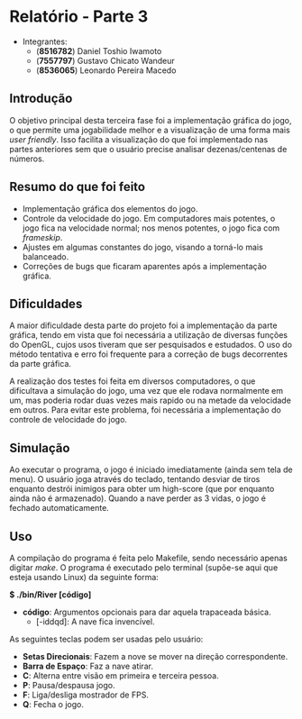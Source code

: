 Relatório - Parte 3
===================

  - Integrantes:
    - (**8516782**) Daniel Toshio Iwamoto
    - (**7557797**) Gustavo Chicato Wandeur
    - (**8536065**) Leonardo Pereira Macedo

Introdução
----------
  O objetivo principal desta terceira fase foi a implementação gráfica do jogo, o que permite uma jogabilidade melhor e a visualização de uma forma mais *user friendly*. Isso facilita a visualização do que foi implementado nas partes anteriores sem que o usuário precise analisar dezenas/centenas de números.
  
Resumo do que foi feito
-----------------------
  - Implementação gráfica dos elementos do jogo.
  - Controle da velocidade do jogo. Em computadores mais potentes, o jogo fica na velocidade normal; nos menos potentes, o jogo fica com *frameskip*.
  - Ajustes em algumas constantes do jogo, visando a torná-lo mais balanceado.
  - Correções de bugs que ficaram aparentes após a implementação gráfica.

Dificuldades
------------
  A maior dificuldade desta parte do projeto foi a implementação da parte gráfica, tendo em vista que foi necessária a utilização de diversas funções do OpenGL, cujos usos tiveram que ser pesquisados e estudados. O uso do método tentativa e erro foi frequente para a correção de bugs decorrentes da parte gráfica.

  A realização dos testes foi feita em diversos computadores, o que dificultava a simulação do jogo, uma vez que ele rodava normalmente em um, mas poderia rodar duas vezes mais rapido ou na metade da velocidade em outros. Para evitar este problema, foi necessária a implementação do controle de velocidade do jogo.
 
Simulação
---------
  Ao executar o programa, o jogo é iniciado imediatamente (ainda sem tela de menu). O usuário joga através do teclado, tentando desviar de tiros enquanto destrói inimigos para obter um high-score (que por enquanto ainda não é armazenado). Quando a nave perder as 3 vidas, o jogo é fechado automaticamente.

Uso
---
  A compilação do programa é feita pelo Makefile, sendo necessário apenas digitar *make*.
  O programa é executado pelo terminal (supõe-se aqui que esteja usando Linux) da seguinte forma:

  **$ ./bin/River [código]**
  - **código**: Argumentos opcionais para dar aquela trapaceada básica.
    + [-iddqd]: A nave fica invencível.
  
As seguintes teclas podem ser usadas pelo usuário:
  - **Setas Direcionais**: Fazem a nove se mover na direção correspondente.
  - **Barra de Espaço**: Faz a nave atirar.
  - **C**: Alterna entre visão em primeira e terceira pessoa.
  - **P**: Pausa/despausa jogo.
  - **F**: Liga/desliga mostrador de FPS.
  - **Q**: Fecha o jogo.
